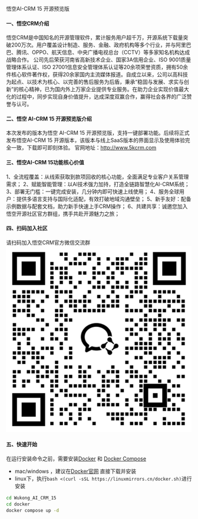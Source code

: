 悟空AI-CRM 15 开源预览版
#### 一、悟空CRM介绍
悟空CRM是中国知名的开源管理软件，累计服务用户超千万，开源系统下载量突破200万次。用户覆盖设计制造、服务、金融、政府机构等多个行业，并与阿里巴巴、腾讯、OPPO、航天信息、中央广播电视总台（CCTV）等多家知名机构达成战略合作。
公司先后荣获河南省高新技术企业、国家3A信用企业、ISO 9001质量管理体系认证、ISO 27001信息安全管理体系认证等20余项荣誉资质，拥有50余件核心软件著作权，获得20余家国内主流媒体报道。自成立以来，公司以高科技为起点、以技术为核心、以完善的售后服务为后盾，秉承“稳固与发展、求实与创新”的核心精神，已为国内外上万家企业提供专业服务。在助力企业实现价值最大化的过程中，同步实现自身价值提升，达成深度双赢合作，赢得社会各界的广泛赞誉与认可。

#### 二、悟空 AI-CRM 15 开源预览版介绍
本次发布的版本为悟空 AI-CRM 15 开源预览版，支持一键部署功能。后续将正式发布悟空AI-CRM 15 开源版本，该版本与线上SaaS版本的界面显示及使用体验完全一致，下载即可即刻体验。
官网地址：http://www.5kcrm.com

#### 三、悟空AI-CRM 15功能核心价值
1、全流程覆盖：从线索获取到款项回收的核心功能，全面满足专业客户关系管理需求；
2、赋能智能管理：以AI技术强力加持，打造全链路智慧化AI-CRM系统；
3、部署无门槛：一键完成安装，几分钟内即可快速上线使用；
4、服务全球用户：提供多语言支持与国际化适配，有效打破地域沟通壁垒；
5、新手友好：配备示例数据与配套文档，助力新手快速上手CRM操作；
6、共建共享：诚邀您加入悟空开源社区官方群组，携手共赴开源魅力之旅；

#### 四、扫码加入社区
请扫码加入悟空CRM官方微信交流群
![img.png](static/img.png)

#### 五、快速开始

在运行安装命令之前，需要安装[Docker](https://docs.docker.com/get-docker/) 和 [Docker Compose](https://docs.docker.com/compose/install/)

- mac/windows ，建议在[Docker官网](https://www.docker.com) 直接下载并安装
- linux下，执行`bash <(curl -sSL https://linuxmirrors.cn/docker.sh)`进行安装
```bash
cd Wukong_AI_CRM_15
cd docker
docker compose up -d
```
